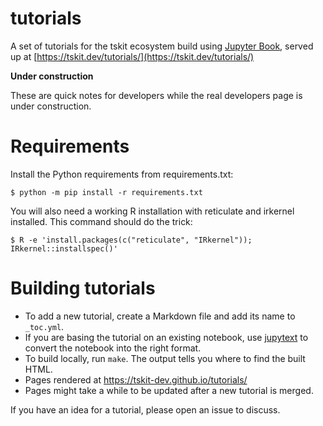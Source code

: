 # tutorials

A set of tutorials for the tskit ecosystem build using
[Jupyter Book](https://jupyterbook.org/), served up at
[https://tskit.dev/tutorials/](https://tskit.dev/tutorials/)


**Under construction**

These are quick notes for developers while the real developers page is
under construction.

# Requirements

Install the Python requirements from requirements.txt:
```
$ python -m pip install -r requirements.txt
```

You will also need a working R installation with reticulate and irkernel installed.
This command should do the trick:
```
$ R -e 'install.packages(c("reticulate", "IRkernel")); IRkernel::installspec()'
```

# Building tutorials

- To add a new tutorial, create a Markdown file and add its name to ``_toc.yml``.
- If you are basing the tutorial on an existing notebook, use
  [jupytext](https://github.com/mwouts/jupytext) to convert the notebook into
  the right format.
- To build locally, run ``make``. The output tells you where to find the
  built HTML.
- Pages rendered at https://tskit-dev.github.io/tutorials/
- Pages might take a while to be updated after a new tutorial is merged.

If you have an idea for a tutorial, please open an issue to discuss.
